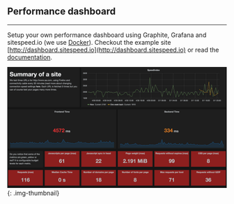 <!--
## Results for everyone
* * *
You will get results on a high level (red/yellow and green) that your boss will understand. And of course the in depth metrics so you can make your site better. Get the result as HTML or send the metrics to Graphite.

[![The result](/img/sitespeed-boss-page.png)](/documentation/result/)
{: .img-thumbnail}
-->

## Performance dashboard
* * *
Setup your own performance dashboard using Graphite, Grafana and sitespeed.io (we use [Docker](https://registry.hub.docker.com/repos/sitespeedio/)). Checkout the example site [http://dashboard.sitespeed.io](http://dashboard.sitespeed.io) or read the [documentation](/documentation/performance-dashboard/).

[![The web performance dashboard](/img/dashboard.png)](http://dashboard.sitespeed.io)
{: .img-thumbnail}
